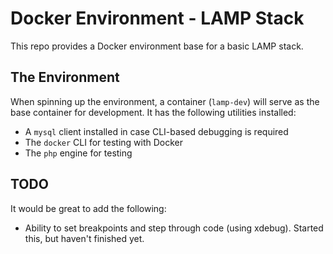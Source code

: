 # Docker Environment - LAMP Stack

This repo provides a Docker environment base for a basic LAMP stack.

## The Environment

When spinning up the environment, a container (`lamp-dev`) will serve as the base container for development. It has the following utilities installed:

- A `mysql` client installed in case CLI-based debugging is required
- The `docker` CLI for testing with Docker
- The `php` engine for testing

## TODO

It would be great to add the following:

- Ability to set breakpoints and step through code (using xdebug). Started this, but haven't finished yet.